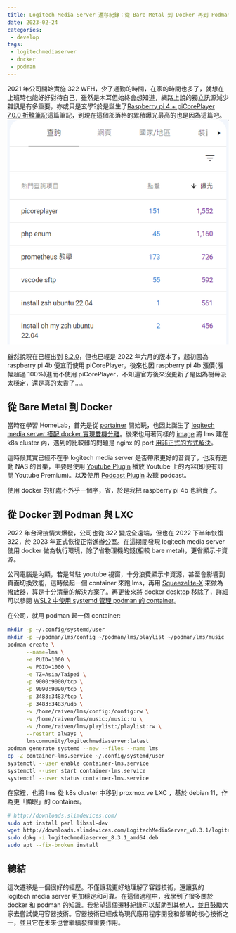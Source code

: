 ```yaml
---
title: Logitech Media Server 遷移紀錄：從 Bare Metal 到 Docker 再到 Podman
date: 2023-02-24
categories:
 - develop
tags:
 - logitechmediaserver
 - docker
 - podman
---
```


2021 年公司開始實施 322 WFH，少了通勤的時間，在家的時間也多了，就想在上班時也能好好對待自己，雖然是木耳但始終會想知道，網路上說的獨立訊源減少雜訊是有多重要，亦或只是玄學?於是誕生了[Raspberry pi 4 + piCorePlayer 7.0.0 折騰筆記](/blogs/develop/2021/piCorePlayer)這篇筆記，到現在這個部落格的累積曝光最高的也是因為這篇吧。
![](images/bb4cgPLT2m.png)

雖然說現在已經出到 [8.2.0](https://docs.picoreplayer.org/downloads/)，但也已經是 2022 年六月的版本了，起初因為 raspberry pi 4b 便宜而使用 piCorePlayer，後來也因 raspberry pi 4b 漲價(漲幅超過 100%)進而不使用 piCorePlayer，不知道官方後來沒更新了是因為樹莓派太穩定，還是真的太貴了...。

## 從 Bare Metal 到 Docker

當時在學習 HomeLab，首先是從 [portainer](https://www.portainer.io/) 開始玩，也因此誕生了 [logitech media server 搭配 docker 實現雙機分離](/blogs/develop/2021/logitech_media_server_with_docker)。後來也用著同樣的 [image](https://hub.docker.com/r/lmscommunity/logitechmediaserver) 將 lms 建在 k8s cluster 內，遇到的比較髒的問題是 nginx 的 port [用非正式的方式解決](https://github.com/omegaatt36/lab/blob/main/k8s/ingress-nginx/tcp-services-config-map.yaml)。

這時候其實已經不在乎 logitech media server 是否帶來更好的音質了，也沒有連動 NAS 的音樂，主要是使用 [Youtube Plugin](https://github.com/philippe44/LMS-YouTube) 播放 Youtube 上的內容(即便有訂閱 Youtube Premium)。以及使用 [Podcast Plugin](https://mysqueezebox.com/appgallery/Podcasts) 收聽 podcast。

使用 docker 的好處不外乎一個字，省，於是我把 raspberry pi 4b 也給賣了。

## 從 Docker 到 Podman 與 LXC

2022 年台灣疫情大爆發，公司也從 322 變成全遠端，但也在 2022 下半年恢復 322，於 2023 年正式恢復正常進辦公室。在這期間發現 logitech media server 使用 docker 做為執行環境，除了省物理機的錢(相較 bare metal)，更省顯示卡資源。

公司電腦是內顯，若是常駐 youtube 視窗，十分浪費顯示卡資源，甚至會影響到頁面切換效能，這時候起一個 container 來跑 lms，再用 [Squeezelite-X](https://apps.microsoft.com/store/detail/9PBHMTNP9037) 來做為撥放器，算是十分清量的解決方案了。再更後來將 docker desktop 移除了，詳細可以參閱 [WSL2 中使用 systemd 管理 podman 的 container](/blogs/develop/2023/wsl2_systemd_podman)。

在公司，就用 podman 起一個 container:
```bash
mkdir -p ~/.config/systemd/user
mkdir -p ~/podman/lms/config ~/podman/lms/playlist ~/podman/lms/music
podman create \
      --name=lms \
      -e PUID=1000 \
      -e PGID=1000 \
      -e TZ=Asia/Taipei \
      -p 9000:9000/tcp \
      -p 9090:9090/tcp \
      -p 3483:3483/tcp \
      -p 3483:3483/udp \
      -v /home/raiven/lms/config:/config:rw \
      -v /home/raiven/lms/music:/music:ro \
      -v /home/raiven/lms/playlist:/playlist:rw \
      --restart always \
      lmscommunity/logitechmediaserver:latest
podman generate systemd --new --files --name lms
cp -Z container-lms.service ~/.config/systemd/user
systemctl --user enable container-lms.service
systemctl --user start container-lms.service
systemctl --user status container-lms.service
```

在家裡，也將 lms 從 k8s cluster 中移到 proxmox ve LXC ，基於 debian 11，作為更「顯眼」的 container。
```bash
# http://downloads.slimdevices.com/
sudo apt install perl libssl-dev
wget http://downloads.slimdevices.com/LogitechMediaServer_v8.3.1/logitechmediaserver_8.3.1_amd64.deb
sudo dpkg -i logitechmediaserver_8.3.1_amd64.deb
sudo apt --fix-broken install
```

## 總結

這次遷移是一個很好的經歷。不僅讓我更好地理解了容器技術，還讓我的 logitech media server 更加穩定和可靠。在這個過程中，我學到了很多關於 docker 和 podman 的知識。我希望這個遷移紀錄可以幫助到其他人，並且鼓勵大家去嘗試使用容器技術。容器技術已經成為現代應用程序開發和部署的核心技術之一，並且它在未來也會繼續發揮重要作用。
